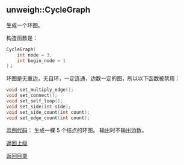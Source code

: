 ## unweigh::CycleGraph

生成一个环图。

构造函数是：
```cpp
CycleGraph(
    int node = 3, 
    int begin_node = 1
)；
```

环图是无重边，无自环，一定连通，边数一定的图，所以以下函数被禁用：
```cpp
void set_multiply_edge();
void set_connect();
void set_self_loop();
void set_side(int side);
void set_side_count(int count);
void set_edge_count(int count);
```

[示例代码](../../../examples/unweight_cycle_graph.cpp)：
生成一棵 $5$ 个结点的环图。
输出时不输出边数。

[返回上级](./summary.md)

[返回目录](../../home.md)